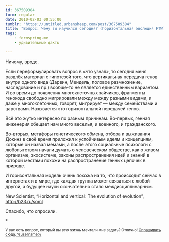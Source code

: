 ```yaml
---
id: 367509384
form: regular
date: 2010-02-03 00:55:00
tumblr: "https://untitled.urbansheep.com/post/367509384"
title: "Вопрос: Чему ты научился сегодня? (Горизонтальная эволюция FTW)"
tags:
    - formspring.me
    - удивительные факты

---
```


<p>Ничему, вроде.</p>

<p>Если переформулировать вопрос в «что узнал», то сегодня меня развлёк материал с гипотезой того, что вертикальная передача генов внутри одного вида (Дарвин, Мендель, половое размножение, наследование и пр.) вообще-то не является единственным вариантом. И во время до появления многоклеточных зайчиков, фрагменты генокода свободно мигрировали между между разными видами, и даже у многоклеточных, говорят, мигрирует — между семействами и царствами. Называется это горизонтальной передачей генов.</p>

<p>Всё это жутко интересно по разным причинам. Во-первых, генная инженерия обещает нам много веселья, и военного, и гражданского.</p>

<p>Во-вторых, метафоры генетического обмена, отбора и выживания Докинз в своё время приложил к устойчивым идеям и концепциям, которые он назвал мемами, а после этого социальные психологи с любопытством начали думать о человеческом обществе, как о живом организме, экосистеме, законы распространения идей и знаний в которой местами похожи на распространение генных цепочек в природе.</p>

<p>И горизонтальная модель очень похожа на то, что происходит сейчас в интернетах и в мире, где каждая группа может связаться с любой другой, а будущее науки окончательно стало междисциплинарным.</p>

<p>New Scientist, “Horizontal and vertical: The evolution of evolution”, <a href="http://b23.ru/soml">http://b23.ru/soml</a></p>

<p>Спасибо, что спросили.</p>

<p>*</p>

<p><small>У вас есть вопрос, который вы всю жизнь мечтали мне задать? Отлично! <a href="http://formspring.me/urbansheep">Спрашивать сюда, %username%</a></small></p>

